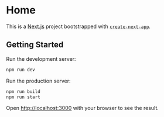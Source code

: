 # Home

This is a [Next.js](https://nextjs.org/) project bootstrapped with [`create-next-app`](https://github.com/vercel/next.js/tree/canary/packages/create-next-app).

## Getting Started

Run the development server:

```bash
npm run dev
```

Run the production server:

```bash
npm run build
npm run start
```

Open [http://localhost:3000](http://localhost:3000) with your browser to see the result.
